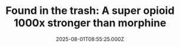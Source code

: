 ---
title: "Found in the trash: A super opioid 1000x stronger than morphine"
date: 2025-08-01T08:55:25.000Z
category: Health
externalLink: "https://www.sciencedaily.com/releases/2025/08/250801020111.htm"
image: ""
excerpt: "A powerful new synthetic opioid, up to 1000 times stronger than morphine, has emerged in Adelaide’s street drug supply, and researchers are sounding the alarm. Nitazenes, often hidden in heroin or fentanyl, have already caused dozens of deaths in Australia, with most victims unaware they were exposed. Even more concerning, researchers found the sedative xylazine mixed in, echoing deadly drug…"
---